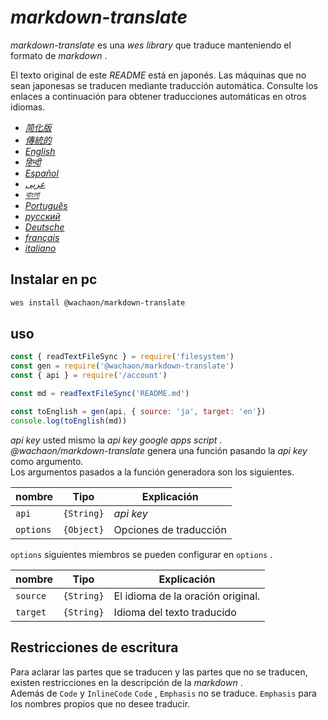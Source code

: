 # _markdown-translate_


_markdown-translate_ es una _wes library_ que traduce manteniendo el formato de _markdown_ .


El texto original de este _README_ está en japonés. Las máquinas que no sean japonesas se traducen mediante traducción automática. Consulte los enlaces a continuación para obtener traducciones automáticas en otros idiomas.


+  [*简化版*](https://github.com/wachaon/markdown-translate/blob/master/docs/README.zh-CN.md)
+  [*傳統的*](https://github.com/wachaon/markdown-translate/blob/master/docs/README.zh-TW.md)
+  [*English*](https://github.com/wachaon/markdown-translate/blob/master/docs/README.en.md)
+  [*हिन्दी*](https://github.com/wachaon/markdown-translate/blob/master/docs/README.hi.md)
+  [*Español*](https://github.com/wachaon/markdown-translate/blob/master/docs/README.es.md)
+  [*عربى*](https://github.com/wachaon/markdown-translate/blob/master/docs/README.ar.md)
+  [*বাংলা*](https://github.com/wachaon/markdown-translate/blob/master/docs/README.bn.md)
+  [*Português*](https://github.com/wachaon/markdown-translate/blob/master/docs/README.pt.md)
+  [*русский*](https://github.com/wachaon/markdown-translate/blob/master/docs/README.ru.md)
+  [*Deutsche*](https://github.com/wachaon/markdown-translate/blob/master/docs/README.de.md)
+  [*français*](https://github.com/wachaon/markdown-translate/blob/master/docs/README.fr.md)
+  [*italiano*](https://github.com/wachaon/markdown-translate/blob/master/docs/README.it.md)


## Instalar en pc


```sh
wes install @wachaon/markdown-translate
```


## uso


```javascript
const { readTextFileSync } = require('filesystem')
const gen = require('@wachaon/markdown-translate')
const { api } = require('/account')

const md = readTextFileSync('README.md')

const toEnglish = gen(api, { source: 'ja', target: 'en'})
console.log(toEnglish(md))
```


_api key_ usted mismo la _api key_ _google apps script_ .  
_@wachaon/markdown-translate_ genera una función pasando la _api key_ como argumento.  
Los argumentos pasados ​​a la función generadora son los siguientes.


| nombre    | Tipo       | Explicación            |
| --------- | ---------- | ---------------------- |
| `api`     | `{String}` | _api key_              |
| `options` | `{Object}` | Opciones de traducción |


`options` siguientes miembros se pueden configurar en `options` .


| nombre   | Tipo       | Explicación                       |
| -------- | ---------- | --------------------------------- |
| `source` | `{String}` | El idioma de la oración original. |
| `target` | `{String}` | Idioma del texto traducido        |


## Restricciones de escritura


Para aclarar las partes que se traducen y las partes que no se traducen, existen restricciones en la descripción de la _markdown_ .  
Además de `Code` y `InlineCode` `Code` , `Emphasis` no se traduce. `Emphasis` para los nombres propios que no desee traducir.
